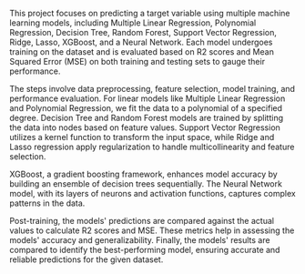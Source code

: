 This project focuses on predicting a target variable using multiple machine learning models, including Multiple Linear Regression, Polynomial Regression, Decision Tree, Random Forest, Support Vector Regression, Ridge, Lasso, XGBoost, and a Neural Network. Each model undergoes training on the dataset and is evaluated based on R2 scores and Mean Squared Error (MSE) on both training and testing sets to gauge their performance.

The steps involve data preprocessing, feature selection, model training, and performance evaluation. For linear models like Multiple Linear Regression and Polynomial Regression, we fit the data to a polynomial of a specified degree. Decision Tree and Random Forest models are trained by splitting the data into nodes based on feature values. Support Vector Regression utilizes a kernel function to transform the input space, while Ridge and Lasso regression apply regularization to handle multicollinearity and feature selection.

XGBoost, a gradient boosting framework, enhances model accuracy by building an ensemble of decision trees sequentially. The Neural Network model, with its layers of neurons and activation functions, captures complex patterns in the data.

Post-training, the models' predictions are compared against the actual values to calculate R2 scores and MSE. These metrics help in assessing the models' accuracy and generalizability. Finally, the models' results are compared to identify the best-performing model, ensuring accurate and reliable predictions for the given dataset.
